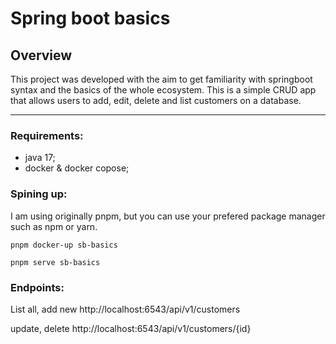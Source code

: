 # Spring boot basics

## Overview
 This project was developed with the aim to get familiarity with springboot syntax and the basics of the whole ecosystem. This is a simple CRUD app that allows users to add, edit, delete and list customers on a database.

---------------

### Requirements:
 - java 17;
 - docker & docker copose;

### Spining up:
I am using originally pnpm, but you can use your prefered package manager such as npm or yarn.

`pnpm docker-up sb-basics`

`pnpm serve sb-basics`

### Endpoints:

List all, add new
http://localhost:6543/api/v1/customers

update, delete
http://localhost:6543/api/v1/customers/{id}